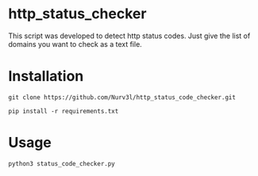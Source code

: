 # http_status_checker
This script was developed to detect http status codes. Just give the list of domains you want to check as a text file.

# Installation

```
git clone https://github.com/Nurv3l/http_status_code_checker.git
```

```
pip install -r requirements.txt
```

# Usage

```
python3 status_code_checker.py
```
